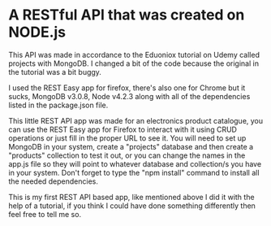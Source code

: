 # A RESTful API that was created on NODE.js

This API was made in accordance to the Eduoniox tutorial on Udemy called projects with MongoDB.
I changed a bit of the code because the original in the tutorial was a bit buggy.

I used the REST Easy app for firefox, there's also one for Chrome but it sucks, MongoDB v3.0.8, Node v4.2.3 along with all of the dependencies listed in the package.json file.

This little REST API app was made for an electronics product catalogue, you can use the REST Easy app for Firefox to interact with it using CRUD operations or just fill in the proper URL to see it.
You will need to set up MongoDB in your system, create a "projects" database and then create a "products" collection to test it out, or you can change the names in the app.js file so they will point to whatever database and collection/s you have in your system.
Don't forget to type the "npm install" command to install all the needed dependencies.

This is my first REST API based app, like mentioned above I did it with the help of a tutorial, if you think I could have done something differently then feel free to tell me so.
